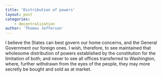 ```yaml
---
title: 'Distribution of powers'
layout: post
categories:
    - decentralization
author: 'Thomas Jefferson'
---
```


I believe the States can best govern our home concerns, and the General Government our foreign ones. I wish, therefore, to see maintained that wholesome distribution of powers established by the constitution for the limitation of both; and never to see all offices transferred to Washington, where, further withdrawn from the eyes of the people, they may more secretly be bought and sold as at market.